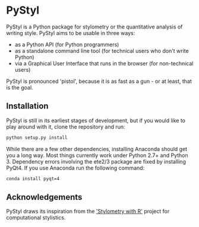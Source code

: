PyStyl
======

PyStyl is a Python package for stylometry or the quantitative analysis of writing style. PyStyl aims to be usable in three ways:
* as a Python API (for Python programmers)
* as a standalone command line tool (for technical users who don't write Python)
* via a Graphical User Interface that runs in the browser (for non-technical users)

PyStyl is pronounced 'pistol', because it is as fast as a gun - or at least, that is the goal.


Installation
------
PyStyl is still in its earliest stages of development, but if you would like to play around with it, clone the repository and run:

```python
python setup.py install
```

While there are a few other dependencies, installing Anaconda should get you a long way. Most things currently work under Python 2.7+ and Python 3.
Dependency errors involving the ete2/3 package are fixed by installing PyQt4. If you use Anaconda run the following command:

```bash
conda install pyqt=4
```

Acknowledgements
------
PyStyl draws its inspiration from the ['Stylometry with R'](https://sites.google.com/site/computationalstylistics/home) project for computational stylistics.